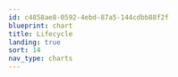 ```yaml
---
id: c4858ae8-0592-4ebd-87a5-144cdbb88f2f
blueprint: chart
title: Lifecycle
landing: true
sort: 14
nav_type: charts
---
```

